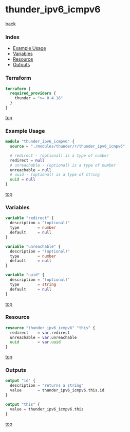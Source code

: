 # thunder_ipv6_icmpv6

[back](../thunder.md)

### Index

- [Example Usage](#example-usage)
- [Variables](#variables)
- [Resource](#resource)
- [Outputs](#outputs)

### Terraform

```terraform
terraform {
  required_providers {
    thunder = ">= 0.4.16"
  }
}
```

[top](#index)

### Example Usage

```terraform
module "thunder_ipv6_icmpv6" {
  source = "./modules/thunder/r/thunder_ipv6_icmpv6"

  # redirect - (optional) is a type of number
  redirect = null
  # unreachable - (optional) is a type of number
  unreachable = null
  # uuid - (optional) is a type of string
  uuid = null
}
```

[top](#index)

### Variables

```terraform
variable "redirect" {
  description = "(optional)"
  type        = number
  default     = null
}

variable "unreachable" {
  description = "(optional)"
  type        = number
  default     = null
}

variable "uuid" {
  description = "(optional)"
  type        = string
  default     = null
}
```

[top](#index)

### Resource

```terraform
resource "thunder_ipv6_icmpv6" "this" {
  redirect    = var.redirect
  unreachable = var.unreachable
  uuid        = var.uuid
}
```

[top](#index)

### Outputs

```terraform
output "id" {
  description = "returns a string"
  value       = thunder_ipv6_icmpv6.this.id
}

output "this" {
  value = thunder_ipv6_icmpv6.this
}
```

[top](#index)